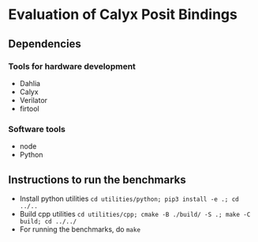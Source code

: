 # Evaluation of Calyx Posit Bindings

## Dependencies

### Tools for hardware development

- Dahlia
- Calyx
- Verilator
- firtool

### Software tools

- node
- Python

## Instructions to run the benchmarks

- Install python utilities `cd utilities/python; pip3 install -e .; cd ../..`
- Build cpp utilities `cd utilities/cpp; cmake -B ./build/ -S .; make -C build; cd ../../`
- For running the benchmarks, do `make`
